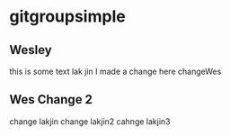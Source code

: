 # gitgroupsimple

## Wesley

this is some text lak jin
I made a change here
changeWes

## Wes Change 2

change lakjin 
change lakjin2
cahnge lakjin3
